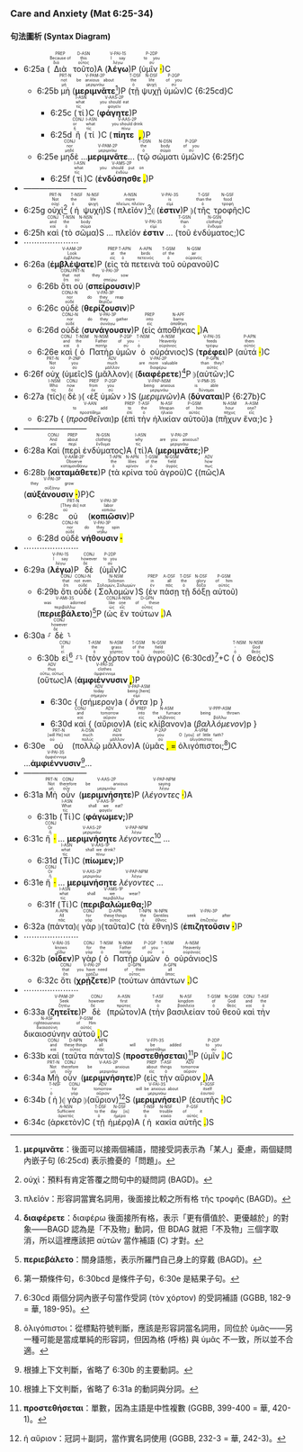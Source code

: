 
### Care and Anxiety (Mat 6:25-34)

#### 句法圖析 (Syntax Diagram)

- 6:25a (<RUBY><ruby><ruby>Διὰ<rt>διά</rt></ruby><rt>Because of</rt></ruby><rt>PREP</rt></RUBY> <RUBY><ruby><ruby>τοῦτο<rt>οὗτος</rt></ruby><rt>this</rt></ruby><rt>D-ASN</rt></RUBY>)A (<RUBY><ruby><ruby><strong><strong>λέγω</strong></strong><rt>λέγω</rt></ruby><rt>I say</rt></ruby><rt>V-PAI-1S</rt></RUBY>)P (<RUBY><ruby><ruby>ὑμῖν <mark class="pm">·</mark><rt>σύ</rt></ruby><rt>to you</rt></ruby><rt>P-2DP</rt></RUBY>)C 
	- 6:25b <RUBY><ruby><ruby>μὴ<rt>μή</rt></ruby><rt>not</rt></ruby><rt>PRT-N</rt></RUBY> (<RUBY><ruby><ruby><strong><strong>μεριμνᾶτε</strong></strong><rt>μεριμνάω</rt></ruby><rt>be anxious about</rt></ruby><rt>V-PAM-2P</rt></RUBY>[^1])P (<RUBY><ruby><ruby>τῇ<rt>ὁ</rt></ruby><rt>the</rt></ruby><rt>T-DSF</rt></RUBY> <RUBY><ruby><ruby>ψυχῇ<rt>ψυχή</rt></ruby><rt>life</rt></ruby><rt>N-DSF</rt></RUBY> <RUBY><ruby><ruby>ὑμῶν<rt>σύ</rt></ruby><rt>of you</rt></ruby><rt>P-2GP</rt></RUBY>)C {6:25cd}C
		- 6:25c (<RUBY><ruby><ruby>τί<rt>τίς</rt></ruby><rt>what</rt></ruby><rt>I-ASN</rt></RUBY>)C (<RUBY><ruby><ruby><strong><strong>φάγητε</strong></strong><rt>φαγεῖν</rt></ruby><rt>you should eat</rt></ruby><rt>V-AAS-2P</rt></RUBY>)P
		- 6:25d <RUBY><ruby><ruby>ἢ<rt>ἤ</rt></ruby><rt>or</rt></ruby><rt>CONJ</rt></RUBY> (<RUBY><ruby><ruby>τί<rt>τίς</rt></ruby><rt>what</rt></ruby><rt>I-ASN</rt></RUBY> )C (<RUBY><ruby><ruby><strong>πίητε <mark class="pm">,</mark></strong><rt>πίνω</rt></ruby><rt>you should drink</rt></ruby><rt>V-AAS-2P</rt></RUBY>)P
	- 6:25e <RUBY><ruby><ruby>μηδὲ<rt>μηδέ</rt></ruby><rt>nor</rt></ruby><rt>CONJ</rt></RUBY> ...<RUBY><ruby><ruby><strong><strong>μεριμνᾶτε</strong></strong><rt>μεριμνάω</rt></ruby></ruby><rt>V-PAM-2P</rt></RUBY>...  (<RUBY><ruby><ruby>τῷ<rt>ὁ</rt></ruby><rt>the</rt></ruby><rt>T-DSN</rt></RUBY> <RUBY><ruby><ruby>σώματι<rt>σῶμα</rt></ruby><rt>body</rt></ruby><rt>N-DSN</rt></RUBY> <RUBY><ruby><ruby>ὑμῶν<rt>σύ</rt></ruby><rt>of you</rt></ruby><rt>P-2GP</rt></RUBY>)C {6:25f}C
		- 6:25f (<RUBY><ruby><ruby>τί<rt>τίς</rt></ruby><rt>what</rt></ruby><rt>I-ASN</rt></RUBY>)C (<RUBY><ruby><ruby><strong>ἐνδύσησθε <mark class="pm">.</mark></strong><rt>ἐνδύω</rt></ruby><rt>you should put on</rt></ruby><rt>V-AMS-2P</rt></RUBY>)P 
- ————————
- 6:25g <RUBY><ruby><ruby>οὐχὶ<rt>οὐχί</rt></ruby><rt>Not</rt></ruby><rt>PRT-N</rt></RUBY>[^2] (<RUBY><ruby><ruby>ἡ<rt>ὁ</rt></ruby><rt>the</rt></ruby><rt>T-NSF</rt></RUBY> <RUBY><ruby><ruby>ψυχὴ<rt>ψυχή</rt></ruby><rt>life</rt></ruby><rt>N-NSF</rt></RUBY>)S (<RUBY><ruby><ruby>πλεῖόν<rt>πλείων, πλεῖον</rt></ruby><rt>more</rt></ruby><rt>A-NSN</rt></RUBY>)[^3]⦇ (<RUBY><ruby><ruby><strong><strong>ἐστιν</strong></strong><rt>εἰμί</rt></ruby><rt>is</rt></ruby><rt>V-PAI-3S</rt></RUBY>)P ⦈(<RUBY><ruby><ruby>τῆς<rt>ὁ</rt></ruby><rt>than the</rt></ruby><rt>T-GSF</rt></RUBY> <RUBY><ruby><ruby>τροφῆς<rt>τροφή</rt></ruby><rt>food</rt></ruby><rt>N-GSF</rt></RUBY>)C
- 6:25h <RUBY><ruby><ruby>καὶ<rt>καί</rt></ruby><rt>and</rt></ruby><rt>CONJ</rt></RUBY> (<RUBY><ruby><ruby>τὸ<rt>ὁ</rt></ruby><rt>the</rt></ruby><rt>T-NSN</rt></RUBY> <RUBY><ruby><ruby>σῶμα<rt>σῶμα</rt></ruby><rt>body</rt></ruby><rt>N-NSN</rt></RUBY>)S ... πλεῖόν <RUBY><ruby><ruby><strong><strong>ἐστιν</strong></strong><rt>εἰμί</rt></ruby></ruby><rt>V-PAI-3S</rt></RUBY> ... (<RUBY><ruby><ruby>τοῦ<rt>ὁ</rt></ruby><rt>than</rt></ruby><rt>T-GSN</rt></RUBY> <RUBY><ruby><ruby>ἐνδύματος;<rt>ἔνδυμα</rt></ruby><rt>clothing?</rt></ruby><rt>N-GSN</rt></RUBY>)C
- ⋯⋯⋯⋯⋯⋯⋯
- 6:26a (<RUBY><ruby><ruby><strong><strong>ἐμβλέψατε</strong></strong><rt>ἐμβλέπω</rt></ruby><rt>Look</rt></ruby><rt>V-AAM-2P</rt></RUBY>)P (<RUBY><ruby><ruby>εἰς<rt>εἰς</rt></ruby><rt>at</rt></ruby><rt>PREP</rt></RUBY> <RUBY><ruby><ruby>τὰ<rt>ὁ</rt></ruby><rt>the</rt></ruby><rt>T-APN</rt></RUBY> <RUBY><ruby><ruby>πετεινὰ<rt>πετεινός</rt></ruby><rt>birds</rt></ruby><rt>A-APN</rt></RUBY> <RUBY><ruby><ruby>τοῦ<rt>ὁ</rt></ruby><rt>of the</rt></ruby><rt>T-GSM</rt></RUBY> <RUBY><ruby><ruby>οὐρανοῦ<rt>οὐρανός</rt></ruby><rt>air</rt></ruby><rt>N-GSM</rt></RUBY>)C
	- 6:26b <RUBY><ruby><ruby>ὅτι<rt>ὅτι</rt></ruby><rt>that</rt></ruby><rt>CONJ</rt></RUBY> <RUBY><ruby><ruby>οὐ<rt>οὐ</rt></ruby><rt>not</rt></ruby><rt>PRT-N</rt></RUBY> (<RUBY><ruby><ruby><strong><strong>σπείρουσιν</strong></strong><rt>σπείρω</rt></ruby><rt>they sow</rt></ruby><rt>V-PAI-3P</rt></RUBY>)P 
	- 6:26c <RUBY><ruby><ruby>οὐδὲ<rt>οὐδέ</rt></ruby><rt>nor</rt></ruby><rt>CONJ-N</rt></RUBY> (<RUBY><ruby><ruby><strong><strong>θερίζουσιν</strong></strong><rt>θερίζω</rt></ruby><rt>do they reap</rt></ruby><rt>V-PAI-3P</rt></RUBY>)P 
	- 6:26d <RUBY><ruby><ruby>οὐδὲ<rt>οὐδέ</rt></ruby><rt>nor</rt></ruby><rt>CONJ-N</rt></RUBY> (<RUBY><ruby><ruby><strong><strong>συνάγουσιν</strong></strong><rt>συνάγω</rt></ruby><rt>do they gather</rt></ruby><rt>V-PAI-3P</rt></RUBY>)P (<RUBY><ruby><ruby>εἰς<rt>εἰς</rt></ruby><rt>into</rt></ruby><rt>PREP</rt></RUBY> <RUBY><ruby><ruby>ἀποθήκας <mark class="pm">,</mark><rt>ἀποθήκη</rt></ruby><rt>barns</rt></ruby><rt>N-APF</rt></RUBY>)A
	- 6:26e <RUBY><ruby><ruby>καὶ<rt>καί</rt></ruby><rt>and</rt></ruby><rt>CONJ</rt></RUBY> (<RUBY><ruby><ruby>ὁ<rt>ὁ</rt></ruby><rt>the</rt></ruby><rt>T-NSM</rt></RUBY> <RUBY><ruby><ruby>Πατὴρ<rt>πατήρ</rt></ruby><rt>Father</rt></ruby><rt>N-NSM</rt></RUBY> <RUBY><ruby><ruby>ὑμῶν<rt>σύ</rt></ruby><rt>of you</rt></ruby><rt>P-2GP</rt></RUBY> <RUBY><ruby><ruby>ὁ<rt>ὁ</rt></ruby><rt>-</rt></ruby><rt>T-NSM</rt></RUBY> <RUBY><ruby><ruby>οὐράνιος<rt>οὐράνιος</rt></ruby><rt>Heavenly</rt></ruby><rt>A-NSM</rt></RUBY>)S (<RUBY><ruby><ruby><strong><strong>τρέφει</strong></strong><rt>τρέφω</rt></ruby><rt>feeds</rt></ruby><rt>V-PAI-3S</rt></RUBY>)P (<RUBY><ruby><ruby>αὐτά <mark class="pm">·</mark><rt>αὐτός</rt></ruby><rt>them</rt></ruby><rt>P-APN</rt></RUBY>)C 
- 6:26f <RUBY><ruby><ruby>οὐχ<rt>οὐ</rt></ruby><rt>Not</rt></ruby><rt>PRT-N</rt></RUBY> (<RUBY><ruby><ruby>ὑμεῖς<rt>σύ</rt></ruby><rt>you</rt></ruby><rt>P-2NP</rt></RUBY>)S (<RUBY><ruby><ruby>μᾶλλον<rt>μᾶλλον</rt></ruby><rt>much</rt></ruby><rt>ADV</rt></RUBY>)⦇ (<RUBY><ruby><ruby><strong><strong>διαφέρετε</strong></strong><rt>διαφέρω</rt></ruby><rt>are more valuable</rt></ruby><rt>V-PAI-2P</rt></RUBY>)[^4]P ⦈(<RUBY><ruby><ruby>αὐτῶν;<rt>αὐτός</rt></ruby><rt>than they?</rt></ruby><rt>P-GPN</rt></RUBY>)C
- 6:27a (<RUBY><ruby><ruby>τίς<rt>τίς</rt></ruby><rt>Who</rt></ruby><rt>I-NSM</rt></RUBY>)⦇ <RUBY><ruby><ruby>δὲ<rt>δέ</rt></ruby><rt>now</rt></ruby><rt>CONJ</rt></RUBY> ⦈( ‹<RUBY><ruby><ruby>ἐξ<rt>ἐκ</rt></ruby><rt>from</rt></ruby><rt>PREP</rt></RUBY> <RUBY><ruby><ruby>ὑμῶν<rt>σύ</rt></ruby><rt>you</rt></ruby><rt>P-2GP</rt></RUBY> › )S (<RUBY><ruby><ruby><em><em>μεριμνῶν</em></em><rt>μεριμνάω</rt></ruby><rt>being anxious</rt></ruby><rt>V-PAP-NSM</rt></RUBY>)A (<RUBY><ruby><ruby><strong><strong>δύναται</strong></strong><rt>δύναμαι</rt></ruby><rt>is able</rt></ruby><rt>V-PMI-3S</rt></RUBY>)P {6:27b}C
	- 6:27b { (<RUBY><ruby><ruby><em>προσθεῖναι</em><rt>προστίθημι</rt></ruby><rt>to add</rt></ruby><rt>V-AAN</rt></RUBY>)p (<RUBY><ruby><ruby>ἐπὶ<rt>ἐπί</rt></ruby><rt>to</rt></ruby><rt>PREP</rt></RUBY> <RUBY><ruby><ruby>τὴν<rt>ὁ</rt></ruby><rt>the</rt></ruby><rt>T-ASF</rt></RUBY> <RUBY><ruby><ruby>ἡλικίαν<rt>ἡλικία</rt></ruby><rt>lifespan</rt></ruby><rt>N-ASF</rt></RUBY> <RUBY><ruby><ruby>αὐτοῦ<rt>αὐτός</rt></ruby><rt>of him</rt></ruby><rt>P-GSM</rt></RUBY>)a (<RUBY><ruby><ruby>πῆχυν<rt>πῆχυς</rt></ruby><rt>hour</rt></ruby><rt>N-ASM</rt></RUBY> <RUBY><ruby><ruby>ἕνα;<rt>εἷς</rt></ruby><rt>one?</rt></ruby><rt>A-ASM</rt></RUBY>)c }
- ————————
- 6:28a <RUBY><ruby><ruby>Καὶ<rt>καί</rt></ruby><rt>And</rt></ruby><rt>CONJ</rt></RUBY> (<RUBY><ruby><ruby>περὶ<rt>περί</rt></ruby><rt>about</rt></ruby><rt>PREP</rt></RUBY> <RUBY><ruby><ruby>ἐνδύματος<rt>ἔνδυμα</rt></ruby><rt>clothing</rt></ruby><rt>N-GSN</rt></RUBY>)A (<RUBY><ruby><ruby>τί<rt>τίς</rt></ruby><rt>why</rt></ruby><rt>I-ASN</rt></RUBY>)A (<RUBY><ruby><ruby><strong>μεριμνᾶτε;</strong><rt>μεριμνάω</rt></ruby><rt>are you anxious?</rt></ruby><rt>V-PAI-2P</rt></RUBY>)P 
- 6:28b (<RUBY><ruby><ruby><strong><strong>καταμάθετε</strong></strong><rt>καταμανθάνω</rt></ruby><rt>Observe</rt></ruby><rt>V-AAM-2P</rt></RUBY>)P (<RUBY><ruby><ruby>τὰ<rt>ὁ</rt></ruby><rt>the</rt></ruby><rt>T-APN</rt></RUBY> <RUBY><ruby><ruby>κρίνα<rt>κρίνον</rt></ruby><rt>lilies</rt></ruby><rt>N-APN</rt></RUBY> <RUBY><ruby><ruby>τοῦ<rt>ὁ</rt></ruby><rt>of the</rt></ruby><rt>T-GSM</rt></RUBY> <RUBY><ruby><ruby>ἀγροῦ<rt>ἀγρός</rt></ruby><rt>field</rt></ruby><rt>N-GSM</rt></RUBY>)C {(<RUBY><ruby><ruby>πῶς<rt>πως</rt></ruby><rt>how</rt></ruby><rt>ADV</rt></RUBY>)A (<RUBY><ruby><ruby><strong>αὐξάνουσιν <mark class="pm">·</mark></strong><rt>αὐξάνω</rt></ruby><rt>they grow</rt></ruby><rt>V-PAI-3P</rt></RUBY>)P}C
	- 6:28c <RUBY><ruby><ruby>οὐ<rt>οὐ</rt></ruby><rt>[They do] not</rt></ruby><rt>PRT-N</rt></RUBY> (<RUBY><ruby><ruby><strong><strong>κοπιῶσιν</strong></strong><rt>κοπιάω</rt></ruby><rt>labor</rt></ruby><rt>V-PAI-3P</rt></RUBY>)P 
	- 6:28d <RUBY><ruby><ruby>οὐδὲ<rt>οὐδέ</rt></ruby><rt>nor</rt></ruby><rt>CONJ-N</rt></RUBY> <RUBY><ruby><ruby><strong>νήθουσιν <mark class="pm">·</mark></strong><rt>νήθω</rt></ruby><rt>do they spin</rt></ruby><rt>V-PAI-3P</rt></RUBY> 
- ⋯⋯⋯⋯⋯⋯⋯
- 6:29a (<RUBY><ruby><ruby><strong><strong>λέγω</strong></strong><rt>λέγω</rt></ruby><rt>I say</rt></ruby><rt>V-PAI-1S</rt></RUBY>)P <RUBY><ruby><ruby>δὲ<rt>δέ</rt></ruby><rt>however</rt></ruby><rt>CONJ</rt></RUBY> (<RUBY><ruby><ruby>ὑμῖν<rt>σύ</rt></ruby><rt>to you</rt></ruby><rt>P-2DP</rt></RUBY>)C
	- 6:29b <RUBY><ruby><ruby>ὅτι<rt>ὅτι</rt></ruby><rt>that</rt></ruby><rt>CONJ</rt></RUBY> <RUBY><ruby><ruby>οὐδὲ<rt>οὐδέ</rt></ruby><rt>not even</rt></ruby><rt>CONJ-N</rt></RUBY> (<RUBY><ruby><ruby>Σολομὼν<rt>Σολομών, Σαλωμών</rt></ruby><rt>Solomon</rt></ruby><rt>N-NSM</rt></RUBY>)S (<RUBY><ruby><ruby>ἐν<rt>ἐν</rt></ruby><rt>in</rt></ruby><rt>PREP</rt></RUBY> <RUBY><ruby><ruby>πάσῃ<rt>πᾶς</rt></ruby><rt>all</rt></ruby><rt>A-DSF</rt></RUBY> <RUBY><ruby><ruby>τῇ<rt>ὁ</rt></ruby><rt>the</rt></ruby><rt>T-DSF</rt></RUBY> <RUBY><ruby><ruby>δόξῃ<rt>δόξα</rt></ruby><rt>glory</rt></ruby><rt>N-DSF</rt></RUBY> <RUBY><ruby><ruby>αὐτοῦ<rt>αὐτός</rt></ruby><rt>of him</rt></ruby><rt>P-GSM</rt></RUBY>) (<RUBY><ruby><ruby><strong><strong>περιεβάλετο</strong></strong><rt>περιβάλλω</rt></ruby><rt>was adorned</rt></ruby><rt>V-AMI-3S</rt></RUBY>)[^5]P (<RUBY><ruby><ruby>ὡς<rt>ὡς</rt></ruby><rt>like</rt></ruby><rt>CONJ</rt></RUBY> <RUBY><ruby><ruby>ἓν<rt>εἷς</rt></ruby><rt>one</rt></ruby><rt>A-NSN</rt></RUBY> <RUBY><ruby><ruby>τούτων <mark class="pm">.</mark><rt>οὗτος</rt></ruby><rt>of these</rt></ruby><rt>D-GPN</rt></RUBY>)A 
- 6:30a ⸉<RUBY><ruby><ruby>δὲ<rt>δέ</rt></ruby><rt>however</rt></ruby><rt>CONJ</rt></RUBY>⸊
	- 6:30b <RUBY><ruby><ruby>εἰ<rt>εἰ</rt></ruby><rt>If</rt></ruby><rt>CONJ</rt></RUBY>[^6] ⸉⸊ (<RUBY><ruby><ruby>τὸν<rt>ὁ</rt></ruby><rt>the</rt></ruby><rt>T-ASM</rt></RUBY> <RUBY><ruby><ruby>χόρτον<rt>χόρτος</rt></ruby><rt>grass</rt></ruby><rt>N-ASM</rt></RUBY> <RUBY><ruby><ruby>τοῦ<rt>ὁ</rt></ruby><rt>of the</rt></ruby><rt>T-GSM</rt></RUBY> <RUBY><ruby><ruby>ἀγροῦ<rt>ἀγρός</rt></ruby><rt>field</rt></ruby><rt>N-GSM</rt></RUBY>)C {6:30cd}[^7]+C (<RUBY><ruby><ruby>ὁ<rt>ὁ</rt></ruby><rt>-</rt></ruby><rt>T-NSM</rt></RUBY> <RUBY><ruby><ruby>Θεὸς<rt>θεός</rt></ruby><rt>God</rt></ruby><rt>N-NSM</rt></RUBY>)S (<RUBY><ruby><ruby>οὕτως<rt>οὕτω, οὕτως</rt></ruby><rt>thus</rt></ruby><rt>ADV</rt></RUBY>)A (<RUBY><ruby><ruby><strong>ἀμφιέννυσιν <mark class="pm">,</mark></strong><rt>ἀμφιέννυμι</rt></ruby><rt>clothes</rt></ruby><rt>V-PAI-3S</rt></RUBY>)P
		- 6:30c { (<RUBY><ruby><ruby>σήμερον<rt>σήμερον</rt></ruby><rt>today</rt></ruby><rt>ADV</rt></RUBY>)a (<RUBY><ruby><ruby><em>ὄντα</em><rt>εἰμί</rt></ruby><rt>being [here]</rt></ruby><rt>V-PAP-ASM</rt></RUBY>)p }
		- 6:30d <RUBY><ruby><ruby>καὶ<rt>καί</rt></ruby><rt>and</rt></ruby><rt>CONJ</rt></RUBY> { (<RUBY><ruby><ruby>αὔριον<rt>αὔριον</rt></ruby><rt>tomorrow</rt></ruby><rt>ADV</rt></RUBY>)A (<RUBY><ruby><ruby>εἰς<rt>εἰς</rt></ruby><rt>into</rt></ruby><rt>PREP</rt></RUBY> <RUBY><ruby><ruby>κλίβανον<rt>κλίβανος</rt></ruby><rt>the furnace</rt></ruby><rt>N-ASM</rt></RUBY>)a (<RUBY><ruby><ruby><em><em>βαλλόμενον</em></em><rt>βάλλω</rt></ruby><rt>being thrown</rt></ruby><rt>V-PPP-ASM</rt></RUBY>)p }
- 6:30e <RUBY><ruby><ruby>οὐ<rt>οὐ</rt></ruby><rt>[will He] not</rt></ruby><rt>PRT-N</rt></RUBY> (<RUBY><ruby><ruby>πολλῷ<rt>πολύς</rt></ruby><rt>much</rt></ruby><rt>A-DSN</rt></RUBY> <RUBY><ruby><ruby>μᾶλλον<rt>μᾶλλον</rt></ruby><rt>more</rt></ruby><rt>ADV</rt></RUBY>)A (<RUBY><ruby><ruby>ὑμᾶς <mark class="pm">, =</mark><rt>σύ</rt></ruby><rt>you</rt></ruby><rt>P-2AP</rt></RUBY> <RUBY><ruby><ruby>ὀλιγόπιστοι;<rt>ὀλιγόπιστος</rt></ruby><rt>O [you] of little faith?</rt></ruby><rt>A-VPM</rt></RUBY>[^8])C ...<RUBY><ruby><ruby><strong>ἀμφιέννυσιν </strong><rt>ἀμφιέννυμι</rt></ruby></ruby><rt>V-PAI-3S</rt></RUBY>[^9]... 
- ————————
- 6:31a <RUBY><ruby><ruby>Μὴ<rt>μή</rt></ruby><rt>Not</rt></ruby><rt>PRT-N</rt></RUBY> <RUBY><ruby><ruby>οὖν<rt>οὖν</rt></ruby><rt>therefore</rt></ruby><rt>CONJ</rt></RUBY> (<RUBY><ruby><ruby><strong><strong>μεριμνήσητε</strong></strong><rt>μεριμνάω</rt></ruby><rt>be anxious</rt></ruby><rt>V-AAS-2P</rt></RUBY>)P (<RUBY><ruby><ruby><em>λέγοντες <mark class="pm">·</mark></em><rt>λέγω</rt></ruby><rt>saying</rt></ruby><rt>V-PAP-NPM</rt></RUBY>)A
	- 6:31b (<RUBY><ruby><ruby>Τί<rt>τίς</rt></ruby><rt>What</rt></ruby><rt>I-ASN</rt></RUBY>)C (<RUBY><ruby><ruby><strong>φάγωμεν;</strong><rt>φαγεῖν</rt></ruby><rt>shall we eat?</rt></ruby><rt>V-AAS-1P</rt></RUBY>)P
- 6:31c <RUBY><ruby><ruby>ἤ <mark class="pm">·</mark><rt>ἤ</rt></ruby><rt>Or</rt></ruby><rt>CONJ</rt></RUBY> ... <RUBY><ruby><ruby><strong><strong>μεριμνήσητε</strong></strong><rt>μεριμνάω</rt></ruby></ruby><rt>V-AAS-2P</rt></RUBY> <RUBY><ruby><ruby><em>λέγοντες </em><rt>λέγω</rt></ruby></ruby><rt>V-PAP-NPM</rt></RUBY>[^10] ...
	- 6:31d (<RUBY><ruby><ruby>Τί<rt>τίς</rt></ruby><rt>what</rt></ruby><rt>I-ASN</rt></RUBY>)C (<RUBY><ruby><ruby><strong>πίωμεν;</strong><rt>πίνω</rt></ruby><rt>shall we drink?</rt></ruby><rt>V-AAS-1P</rt></RUBY>)P 
- 6:31e <RUBY><ruby><ruby>ἤ <mark class="pm">·</mark><rt>ἤ</rt></ruby><rt>Or</rt></ruby><rt>CONJ</rt></RUBY> ... <RUBY><ruby><ruby><strong><strong>μεριμνήσητε</strong></strong><rt>μεριμνάω</rt></ruby></ruby><rt>V-AAS-2P</rt></RUBY> <RUBY><ruby><ruby><em>λέγοντες </em><rt>λέγω</rt></ruby></ruby><rt>V-PAP-NPM</rt></RUBY> ...
	- 6:31f (<RUBY><ruby><ruby>Τί<rt>τίς</rt></ruby><rt>what</rt></ruby><rt>I-ASN</rt></RUBY>)C (<RUBY><ruby><ruby><strong>περιβαλώμεθα;</strong><rt>περιβάλλω</rt></ruby><rt>shall we wear?</rt></ruby><rt>V-AMS-1P</rt></RUBY>)P 
- 6:32a (<RUBY><ruby><ruby>πάντα<rt>πᾶς</rt></ruby><rt>All</rt></ruby><rt>A-APN</rt></RUBY>)⦇ <RUBY><ruby><ruby>γὰρ<rt>γάρ</rt></ruby><rt>for</rt></ruby><rt>CONJ</rt></RUBY> ⦈(<RUBY><ruby><ruby>ταῦτα<rt>οὗτος</rt></ruby><rt>these things</rt></ruby><rt>D-APN</rt></RUBY>)C (<RUBY><ruby><ruby>τὰ<rt>ὁ</rt></ruby><rt>the</rt></ruby><rt>T-NPN</rt></RUBY> <RUBY><ruby><ruby>ἔθνη<rt>ἔθνος</rt></ruby><rt>Gentiles</rt></ruby><rt>N-NPN</rt></RUBY>)S (<RUBY><ruby><ruby><strong>ἐπιζητοῦσιν <mark class="pm">·</mark></strong><rt>ἐπιζητέω</rt></ruby><rt>seek after</rt></ruby><rt>V-PAI-3P</rt></RUBY>)P 
- ⋯⋯⋯⋯⋯⋯⋯
- 6:32b (<RUBY><ruby><ruby><strong><strong>οἶδεν</strong></strong><rt>εἴδω</rt></ruby><rt>knows</rt></ruby><rt>V-RAI-3S</rt></RUBY>)P <RUBY><ruby><ruby>γὰρ<rt>γάρ</rt></ruby><rt>for</rt></ruby><rt>CONJ</rt></RUBY> (<RUBY><ruby><ruby>ὁ<rt>ὁ</rt></ruby><rt>the</rt></ruby><rt>T-NSM</rt></RUBY> <RUBY><ruby><ruby>Πατὴρ<rt>πατήρ</rt></ruby><rt>Father</rt></ruby><rt>N-NSM</rt></RUBY> <RUBY><ruby><ruby>ὑμῶν<rt>σύ</rt></ruby><rt>of you</rt></ruby><rt>P-2GP</rt></RUBY> <RUBY><ruby><ruby>ὁ<rt>ὁ</rt></ruby><rt>-</rt></ruby><rt>T-NSM</rt></RUBY> <RUBY><ruby><ruby>οὐράνιος<rt>οὐράνιος</rt></ruby><rt>Heavenly</rt></ruby><rt>A-NSM</rt></RUBY>)S
	- 6:32c <RUBY><ruby><ruby>ὅτι<rt>ὅτι</rt></ruby><rt>that</rt></ruby><rt>CONJ</rt></RUBY> (<RUBY><ruby><ruby><strong><strong>χρῄζετε</strong></strong><rt>χρῄζω</rt></ruby><rt>you have need</rt></ruby><rt>V-PAI-2P</rt></RUBY>)P (<RUBY><ruby><ruby>τούτων<rt>οὗτος</rt></ruby><rt>of them</rt></ruby><rt>D-GPN</rt></RUBY> <RUBY><ruby><ruby>ἁπάντων <mark class="pm">.</mark><rt>ἅπας</rt></ruby><rt>all</rt></ruby><rt>A-GPN</rt></RUBY>)C 
- ⋯⋯⋯⋯⋯⋯⋯
- 6:33a (<RUBY><ruby><ruby><strong><strong>ζητεῖτε</strong></strong><rt>ζητέω</rt></ruby><rt>Seek</rt></ruby><rt>V-PAM-2P</rt></RUBY>)P <RUBY><ruby><ruby>δὲ<rt>δέ</rt></ruby><rt>however</rt></ruby><rt>CONJ</rt></RUBY> (<RUBY><ruby><ruby>πρῶτον<rt>πρῶτος</rt></ruby><rt>first</rt></ruby><rt>A-ASN</rt></RUBY>)A (<RUBY><ruby><ruby>τὴν<rt>ὁ</rt></ruby><rt>the</rt></ruby><rt>T-ASF</rt></RUBY> <RUBY><ruby><ruby>βασιλείαν<rt>βασιλεία</rt></ruby><rt>kingdom</rt></ruby><rt>N-ASF</rt></RUBY> <RUBY><ruby><ruby>τοῦ<rt>ὁ</rt></ruby><rt>of</rt></ruby><rt>T-GSM</rt></RUBY> <RUBY><ruby><ruby>θεοῦ<rt>θεός</rt></ruby><rt>God</rt></ruby><rt>N-GSM</rt></RUBY> <RUBY><ruby><ruby>καὶ<rt>καί</rt></ruby><rt>and</rt></ruby><rt>CONJ</rt></RUBY> <RUBY><ruby><ruby>τὴν<rt>ὁ</rt></ruby><rt>the</rt></ruby><rt>T-ASF</rt></RUBY> <RUBY><ruby><ruby>δικαιοσύνην<rt>δικαιοσύνη</rt></ruby><rt>righteousness</rt></ruby><rt>N-ASF</rt></RUBY> <RUBY><ruby><ruby>αὐτοῦ <mark class="pm">,</mark><rt>αὐτός</rt></ruby><rt>of Him</rt></ruby><rt>P-GSM</rt></RUBY>)C
- 6:33b <RUBY><ruby><ruby>καὶ<rt>καί</rt></ruby><rt>and</rt></ruby><rt>CONJ</rt></RUBY> (<RUBY><ruby><ruby>ταῦτα<rt>οὗτος</rt></ruby><rt>these things</rt></ruby><rt>D-NPN</rt></RUBY> <RUBY><ruby><ruby>πάντα<rt>πᾶς</rt></ruby><rt>all</rt></ruby><rt>A-NPN</rt></RUBY>)S (<RUBY><ruby><ruby><strong><strong>προστεθήσεται</strong></strong><rt>προστίθημι</rt></ruby><rt>will be added</rt></ruby><rt>V-FPI-3S</rt></RUBY>)[^11]P (<RUBY><ruby><ruby>ὑμῖν <mark class="pm">.</mark><rt>σύ</rt></ruby><rt>to you</rt></ruby><rt>P-2DP</rt></RUBY>)C
- 6:34a  <RUBY><ruby><ruby>Μὴ<rt>μή</rt></ruby><rt>Not</rt></ruby><rt>PRT-N</rt></RUBY> <RUBY><ruby><ruby>οὖν<rt>οὖν</rt></ruby><rt>therefore</rt></ruby><rt>CONJ</rt></RUBY> (<RUBY><ruby><ruby><strong><strong>μεριμνήσητε</strong></strong><rt>μεριμνάω</rt></ruby><rt>be anxious</rt></ruby><rt>V-AAS-2P</rt></RUBY>)P (<RUBY><ruby><ruby>εἰς<rt>εἰς</rt></ruby><rt>about</rt></ruby><rt>PREP</rt></RUBY> <RUBY><ruby><ruby>τὴν<rt>ὁ</rt></ruby><rt>things</rt></ruby><rt>T-ASF</rt></RUBY> <RUBY><ruby><ruby>αὔριον <mark class="pm">,</mark><rt>αὔριον</rt></ruby><rt>tomorrow</rt></ruby><rt>ADV</rt></RUBY>)A 
- 6:34b (<RUBY><ruby><ruby>ἡ<rt>ὁ</rt></ruby><rt>-</rt></ruby><rt>T-NSF</rt></RUBY>)⦇ <RUBY><ruby><ruby>γὰρ<rt>γάρ</rt></ruby><rt>for</rt></ruby><rt>CONJ</rt></RUBY> ⦈(<RUBY><ruby><ruby>αὔριον<rt>αὔριον</rt></ruby><rt>tomorrow</rt></ruby><rt>ADV</rt></RUBY>)[^12]S (<RUBY><ruby><ruby><strong><strong>μεριμνήσει</strong></strong><rt>μεριμνάω</rt></ruby><rt>will be anxious about</rt></ruby><rt>V-FAI-3S</rt></RUBY>)P (<RUBY><ruby><ruby>ἑαυτῆς <mark class="pm">·</mark><rt>ἑαυτοῦ</rt></ruby><rt>itself</rt></ruby><rt>F-3GSF</rt></RUBY>)C 
- 6:34c (<RUBY><ruby><ruby>ἀρκετὸν<rt>ἀρκετός</rt></ruby><rt>Sufficient</rt></ruby><rt>A-NSN</rt></RUBY>)C (<RUBY><ruby><ruby>τῇ<rt>ὁ</rt></ruby><rt>to the</rt></ruby><rt>T-DSF</rt></RUBY> <RUBY><ruby><ruby>ἡμέρᾳ<rt>ἡμέρα</rt></ruby><rt>day [is]</rt></ruby><rt>N-DSF</rt></RUBY>)A (<RUBY><ruby><ruby>ἡ<rt>ὁ</rt></ruby><rt>the</rt></ruby><rt>T-NSF</rt></RUBY> <RUBY><ruby><ruby>κακία<rt>κακία</rt></ruby><rt>trouble</rt></ruby><rt>N-NSF</rt></RUBY> <RUBY><ruby><ruby>αὐτῆς <mark class="pm">.</mark><rt>αὐτός</rt></ruby><rt>of it</rt></ruby><rt>P-GSF</rt></RUBY>)S

[^1]: **μεριμνᾶτε**：後面可以接兩個補語，間接受詞表示為「某人」憂慮，兩個疑問內嵌子句 (6:25cd) 表示擔憂的「問題」。
[^2]: οὐχὶ：預料有肯定答覆之問句中的疑問詞 (BAGD)。
[^3]: πλεῖόν：形容詞當實名詞用，後面接比較之所有格 τῆς τροφῆς (BAGD)。
[^4]: **διαφέρετε**：διαφέρω 後面接所有格，表示「更有價值於、更優越於」的對象——BAGD 認為是「不及物」動詞，但 BDAG 就把「不及物」三個字取消，所以這裡應該把 αὐτῶν 當作補語 (C) 才對。
[^5]: **περιεβάλετο**：關身語態，表示所羅門自己身上的穿戴 (BAGD)。
[^6]: 第一類條件句，6:30bcd 是條件子句，6:30e 是結果子句。
[^7]: 6:30cd 兩個分詞內嵌子句當作受詞 (τὸν χόρτον) 的受詞補語 (GGBB, 182-9 = 華, 189-95)。
[^8]: ὀλιγόπιστοι：從標點符號判斷，應該是形容詞當名詞用，同位於 ὑμᾶς——另一種可能是當成單純的形容詞，但因為格 (呼格) 與 ὑμᾶς 不一致，所以並不合適。
[^9]: 根據上下文判斷，省略了 6:30b 的主要動詞。
[^10]: 根據上下文判斷，省略了 6:31a 的動詞與分詞。
[^11]: **προστεθήσεται**：單數，因為主語是中性複數 (GGBB, 399-400 = 華, 420-1)。
[^12]: ἡ αὔριον：冠詞＋副詞，當作實名詞使用 (GGBB, 232-3 = 華, 242-3)。
